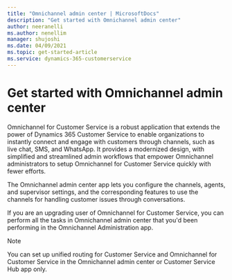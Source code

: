 ```yaml
---
title: "Omnichannel admin center | MicrosoftDocs"
description: "Get started with Omnichannel admin center"
author: neeranelli
ms.author: nenellim
manager: shujoshi
ms.date: 04/09/2021
ms.topic: get-started-article
ms.service: dynamics-365-customerservice
---
```


# Get started with Omnichannel admin center

Omnichannel for Customer Service is a robust application that extends the power of Dynamics 365 Customer Service to enable organizations to instantly connect and engage with customers through channels, such as live chat, SMS, and WhatsApp. It provides a modernized design, with simplified and streamlined admin workflows that empower Omnichannel administrators to setup Omnichannel for Customer Service quickly with fewer efforts.

The Omnichannel admin center app lets you configure the channels, agents, and supervisor settings, and the corresponding features to use the channels for handling customer issues through conversations.

If you are an upgrading user of Omnichannel for Customer Service, you can perform all the tasks in Omnichannel admin center that you'd been performing in the Omnichannel Administration app.

> [!NOTE]
> You can set up unified routing for Customer Service and Omnichannel for Customer Service in the Omnichannel admin center or Customer Service Hub app only.

